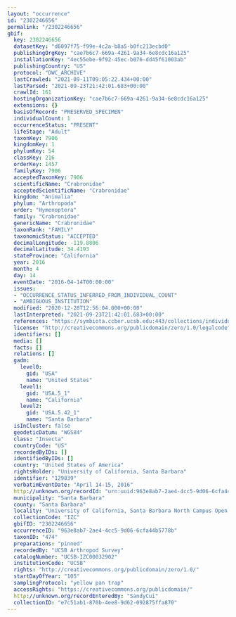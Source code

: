 ```yaml
---
layout: "occurrence"
id: "2302246656"
permalink: "/2302246656"
gbif:
  key: 2302246656
  datasetKey: "d6097f75-f99e-4c2a-b8a5-b0fc213ecbd0"
  publishingOrgKey: "cae7b6c7-669a-4261-9a34-6e8cdc16a125"
  installationKey: "4ec55ebe-9f92-45ec-b076-dd45f61003ab"
  publishingCountry: "US"
  protocol: "DWC_ARCHIVE"
  lastCrawled: "2021-09-11T09:05:22.434+00:00"
  lastParsed: "2021-09-23T21:42:01.683+00:00"
  crawlId: 161
  hostingOrganizationKey: "cae7b6c7-669a-4261-9a34-6e8cdc16a125"
  extensions: {}
  basisOfRecord: "PRESERVED_SPECIMEN"
  individualCount: 1
  occurrenceStatus: "PRESENT"
  lifeStage: "Adult"
  taxonKey: 7906
  kingdomKey: 1
  phylumKey: 54
  classKey: 216
  orderKey: 1457
  familyKey: 7906
  acceptedTaxonKey: 7906
  scientificName: "Crabronidae"
  acceptedScientificName: "Crabronidae"
  kingdom: "Animalia"
  phylum: "Arthropoda"
  order: "Hymenoptera"
  family: "Crabronidae"
  genericName: "Crabronidae"
  taxonRank: "FAMILY"
  taxonomicStatus: "ACCEPTED"
  decimalLongitude: -119.8806
  decimalLatitude: 34.4193
  stateProvince: "California"
  year: 2016
  month: 4
  day: 14
  eventDate: "2016-04-14T00:00:00"
  issues:
  - "OCCURRENCE_STATUS_INFERRED_FROM_INDIVIDUAL_COUNT"
  - "AMBIGUOUS_INSTITUTION"
  modified: "2020-12-28T12:56:04.000+00:00"
  lastInterpreted: "2021-09-23T21:42:01.683+00:00"
  references: "https://symbiota.ccber.ucsb.edu:443/collections/individual/index.php?occid=129839"
  license: "http://creativecommons.org/publicdomain/zero/1.0/legalcode"
  identifiers: []
  media: []
  facts: []
  relations: []
  gadm:
    level0:
      gid: "USA"
      name: "United States"
    level1:
      gid: "USA.5_1"
      name: "California"
    level2:
      gid: "USA.5.42_1"
      name: "Santa Barbara"
  isInCluster: false
  geodeticDatum: "WGS84"
  class: "Insecta"
  countryCode: "US"
  recordedByIDs: []
  identifiedByIDs: []
  country: "United States of America"
  rightsHolder: "University of California, Santa Barbara"
  identifier: "129839"
  verbatimEventDate: "April 14-15, 2016"
  http://unknown.org/recordId: "urn:uuid:963e8ab7-2ae4-4cc5-9d06-6cfa44b5778b"
  municipality: "Santa Barbara"
  county: "Santa Barbara"
  locality: "University of California, Santa Barbara North Campus Open Space"
  collectionCode: "IZC"
  gbifID: "2302246656"
  occurrenceID: "963e8ab7-2ae4-4cc5-9d06-6cfa44b5778b"
  taxonID: "474"
  preparations: "pinned"
  recordedBy: "UCSB Arthropod Survey"
  catalogNumber: "UCSB-IZC00032902"
  institutionCode: "UCSB"
  rights: "http://creativecommons.org/publicdomain/zero/1.0/"
  startDayOfYear: "105"
  samplingProtocol: "yellow pan trap"
  accessRights: "https://creativecommons.org/publicdomain/"
  http://unknown.org/recordEnteredBy: "SandyCui"
  collectionID: "e7c51ab1-870b-4ee8-9d62-092875ffa870"
---
```

